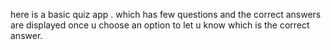 here is a basic quiz app . which has few questions and the correct answers are displayed once u choose an option to let u know which is the correct answer. 
